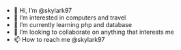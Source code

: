 - 👋 Hi, I’m @skylark97
- 👀 I’m interested in computers and travel
- 🌱 I’m currently learning php and database
- 💞️ I’m looking to collaborate on anything that interests me
- 📫 How to reach me @skylark97

<!---
skylark97/skylark97 is a ✨ special ✨ repository because its `README.md` (this file) appears on your GitHub profile.
You can click the Preview link to take a look at your changes.
--->
